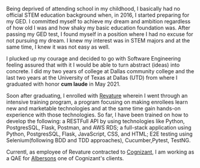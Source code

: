 Being deprived of attending school in my childhood, I basically had no official STEM education background when, in 2016, I started preparing for my GED. I committed myself to achieve my dream and ambition regardless of how old I was and how shaky my basic education foundation was. After passing my GED test, I found myself in a position where I had no excuse for not pursuing my dream. I knew my interest was in STEM majors and at the same time, I knew it was not easy as well.<br>

I plucked up my courage and decided to go with Software Engineering feeling assured that with it I would be able to turn abstract (ideas) into concrete. I did my two years of college at Dallas community college and the last two years at the University of Texas at Dallas (UTD) from where I graduated with honor **cum laude** in May 2021.<br>

Soon after graduating, I enrolled with [Revature](https://revature.com/) wherein I went through an intensive training program, a program focusing on making enrollees learn new and marketable technologies and at the same time gain hands-on experience with those technologies. So far, I have been trained on how to develop the following: a RESTFull API by using technologies like Python, PostgresSQL, Flask, Postman, and AWS RDS; a full-stack application using Python, PostgresSQL, Flask, JavaScript, CSS, and HTML; E2E testing using Selenium(following BDD and TDD approaches), Cucumber,Pytest, TestNG.

Currentl, as employee of Revature contracted to [Cognizant](https://www.cognizant.com/us/en), I am working as a QAE for [Albersons](https://www.cognizant.com/us/en) one of Cognizant's clients.


